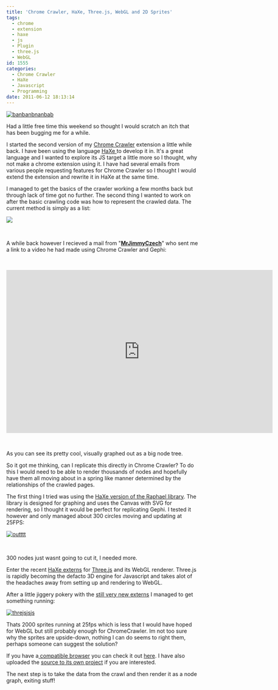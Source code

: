 ```yaml
---
title: 'Chrome Crawler, HaXe, Three.js, WebGL and 2D Sprites'
tags:
  - chrome
  - extension
  - haxe
  - js
  - Plugin
  - three.js
  - WebGL
id: 1555
categories:
  - Chrome Crawler
  - HaXe
  - Javascript
  - Programming
date: 2011-06-12 18:13:14
---
```


[![](https://mikecann.co.uk/wp-content/uploads/2011/06/banbanbnanbab.jpg "banbanbnanbab")](https://mikecann.co.uk/wp-content/uploads/2011/06/banbanbnanbab.jpg)

Had a little free time this weekend so thought I would scratch an itch that has been bugging me for a while.

I started the second version of my [Chrome Crawler](https://mikecann.co.uk/personal-project/chrome-crawler-a-web-crawler-written-in-javascript/) extension a little while back. I have been using the language [HaXe ](https://haxe.org/)to develop it in. It's a great language and I wanted to explore its JS target a little more so I thought, why not make a chrome extension using it. I have had several emails from various people requesting features for Chrome Crawler so I thought I would extend the extension and rewrite it in HaXe at the same time.

I managed to get the basics of the crawler working a few months back but through lack of time got no further. The second thing I wanted to work on after the basic crawling code was how to represent the crawled data. The current method is simply as a list:

![](https://mikecann.co.uk/wp-content/uploads/2010/12/Shot_002.png)

&nbsp;

A while back however I recieved a mail from "**[MrJimmyCzech](https://www.youtube.com/user/MrJimmyCzech)**" who sent me a link to a video he had made using Chrome Crawler and Gephi:

&nbsp;

<object width="700" height="428"><param name="movie" value="https://www.youtube.com/v/C8P6ZttaZRo?version=3&amp;hl=en_GB&amp;hd=1" /><param name="allowFullScreen" value="true" /><param name="allowscriptaccess" value="always" /><embed type="application/x-shockwave-flash" width="700" height="428" src="https://www.youtube.com/v/C8P6ZttaZRo?version=3&amp;hl=en_GB&amp;hd=1" allowscriptaccess="always" allowfullscreen="true"></embed></object>

&nbsp;

As you can see its pretty cool, visually graphed out as a big node tree.

So it got me thinking, can I replicate this directly in Chrome Crawler? To do this I would need to be able to render thousands of nodes and hopefully have them all moving about in a spring like manner determined by the relationships of the crawled pages.

The first thing I tried was using the [HaXe version of the Raphael library](https://lib.haxe.org/p/raphaelExtern). The library is designed for graphing and uses the Canvas with SVG for rendering, so I thought it would be perfect for replicating Gephi. I tested it however and only managed about 300 circles moving and updating at 25FPS:

[![](https://mikecann.co.uk/wp-content/uploads/2011/06/outttt.jpg "outttt")](https://mikecann.co.uk/wp-content/uploads/2011/06/outttt.jpg)

&nbsp;

300 nodes just wasnt going to cut it, I needed more.

Enter the recent [HaXe externs](https://github.com/jgranick/three.js-completion) for [Three.js](https://mrdoob.com/blog/post/693) and its WebGL renderer. Three.js is rapidly becoming the defacto 3D engine for Javascript and takes alot of the headaches away from setting up and rendering to WebGL.

After a little jiggery pokery with the [still very new externs](https://haxe.1354130.n2.nabble.com/Extern-classes-for-three-js-Javascript-3D-like-ro-me-td6447961.html) I managed to get something running:

[![](https://mikecann.co.uk/wp-content/uploads/2011/06/threjsjsjs.jpg "threjsjsjs")](https://mikecann.co.uk/wp-content/uploads/2011/06/threjsjsjs.jpg)

Thats 2000 sprites running at 25fps which is less that I would have hoped for WebGL but still probably enough for ChromeCrawler. Im not too sure why the sprites are upside-down, nothing I can do seems to right them, perhaps someone can suggest the solution?

If you have a[ compatible browser](https://www.doesmybrowsersupportwebgl.com/) you can check it out [here](https://mikecann.co.uk/Work/ChromeCrawler/01/crawlerTab.html). I have also uploaded the [source to its own project](https://code.google.com/p/chrome-crawler/source/browse/#svn%2Ftrunk%2FHaXe) if you are interested.

The next step is to take the data from the crawl and then render it as a node graph, exiting stuff!